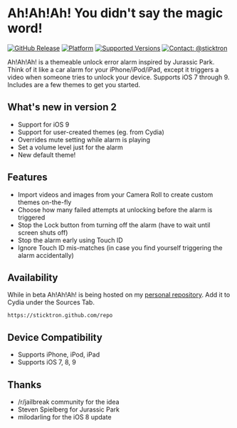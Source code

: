 # Ah!Ah!Ah! You didn't say the magic word!

[![GitHub Release](https://img.shields.io/github/release/sticktron/AhAhAh.svg?style=flat)]()
[![Platform](https://img.shields.io/badge/platform-iOS-lightgrey.svg)]()
[![Supported Versions](https://img.shields.io/badge/supported_versions-iOS_7.0_--_iOS_9.3.3-lightgrey.svg)]()
[![Contact: @sticktron](https://img.shields.io/badge/contact-@sticktron-blue.svg?style=flat)](https://twitter.com/sticktron)

Ah!Ah!Ah! is a themeable unlock error alarm inspired by Jurassic Park. Think of it like a car alarm for your iPhone/iPod/iPad, except it triggers a video when someone tries to unlock your device. Supports iOS 7 through 9. Includes are a few themes to get you started.


## What's new in version 2

- Support for iOS 9
- Support for user-created themes (eg. from Cydia)
- Overrides mute setting while alarm is playing
- Set a volume level just for the alarm
- New default theme!


## Features

- Import videos and images from your Camera Roll to create custom themes on-the-fly
- Choose how many failed attempts at unlocking before the alarm is triggered
- Stop the Lock button from turning off the alarm (have to wait until screen shuts off)
- Stop the alarm early using Touch ID
- Ignore Touch ID mis-matches (in case you find yourself triggering the alarm accidentally)


## Availability

While in beta Ah!Ah!Ah! is being hosted on my [personal repository](https://sticktron.github.com/repo). Add it to Cydia under the Sources Tab.

```
https://sticktron.github.com/repo
```


## Device Compatibility

- Supports iPhone, iPod, iPad
- Supports iOS 7, 8, 9


## Thanks

* /r/jailbreak community for the idea
* Steven Spielberg for Jurassic Park
* milodarling for the iOS 8 update
